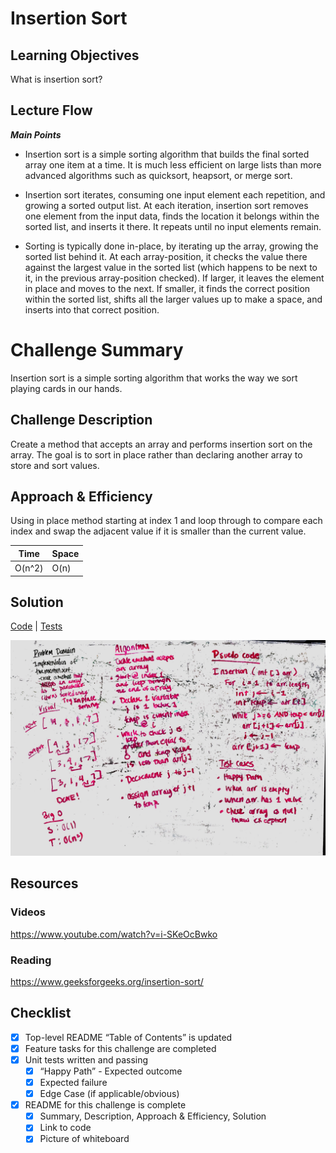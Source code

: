 # Insertion Sort
## Learning Objectives
What is insertion sort?

## Lecture Flow

***Main Points***
- Insertion sort is a simple sorting algorithm that builds the final sorted array one item at a time. It is much less 
efficient on large lists than more advanced algorithms such as quicksort, heapsort, or merge sort.

- Insertion sort iterates, consuming one input element each repetition, and growing a sorted output list. At each 
iteration, insertion sort removes one element from the input data, finds the location it belongs within the sorted 
list, and inserts it there. It repeats until no input elements remain.
 
- Sorting is typically done in-place, by iterating up the array, growing the sorted list behind it. At each 
array-position, it checks the value there against the largest value in the sorted list (which happens to be next to it, in the previous 
array-position checked). If larger, it leaves the element in place and moves to the next. If smaller, it finds the correct
position within the sorted list, shifts all the larger values up to make a space, and inserts into that correct position.

# Challenge Summary
Insertion sort is a simple sorting algorithm that works the way we sort playing cards in our hands.

## Challenge Description
Create a method that accepts an array and performs insertion sort on the array. The goal is to sort in place rather 
than declaring another array to store and sort values.

## Approach & Efficiency
Using in place method starting at index 1 and loop through to compare each index and swap the adjacent value if it is
 smaller than the current value. 

Time | Space
--- | ---
O(n^2) | O(n)

## Solution
[Code](../src/main/java/insertionSort/InsertionSort.java) | [Tests](../src/test/java/insertionSort/InsertionSortTest.java)

![White Board to Insertion Sort problem](../assets/insertionSort.jpg)

## Resources

### Videos
https://www.youtube.com/watch?v=i-SKeOcBwko

### Reading
https://www.geeksforgeeks.org/insertion-sort/


## Checklist
- [x] Top-level README “Table of Contents” is updated
- [x] Feature tasks for this challenge are completed
- [x] Unit tests written and passing
    - [x] “Happy Path” - Expected outcome
    - [x] Expected failure
    - [x] Edge Case (if applicable/obvious)
- [x] README for this challenge is complete
    - [x] Summary, Description, Approach & Efficiency, Solution
    - [x] Link to code
    - [x] Picture of whiteboard
